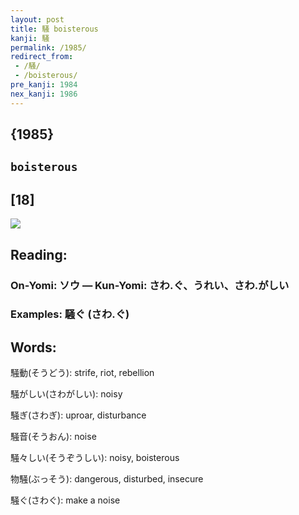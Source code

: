 ```yaml
---
layout: post
title: 騒 boisterous
kanji: 騒
permalink: /1985/
redirect_from:
 - /騒/
 - /boisterous/
pre_kanji: 1984
nex_kanji: 1986
---
```


## {1985}

## `boisterous`

## [18]

<div class="stroke"><img src="E9A892.png" /></div>

## Reading:

### On-Yomi: ソウ &mdash; Kun-Yomi: さわ.ぐ、うれい、さわ.がしい

### Examples: 騒ぐ (さわ.ぐ)

## Words:

騒動(そうどう): strife, riot, rebellion

騒がしい(さわがしい): noisy

騒ぎ(さわぎ): uproar, disturbance

騒音(そうおん): noise

騒々しい(そうぞうしい): noisy, boisterous

物騒(ぶっそう): dangerous, disturbed, insecure

騒ぐ(さわぐ): make a noise

